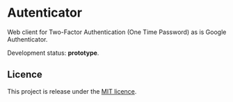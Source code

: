 # Autenticator

Web client for Two-Factor Authentication (One Time Password) as is Google Authenticator.

Development status: **prototype**.

## Licence

This project is release under the [MIT licence](LICENCE).
